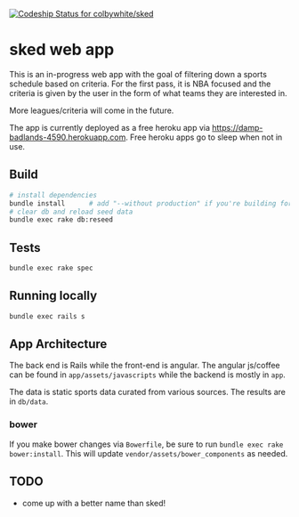 [ ![Codeship Status for colbywhite/sked](https://codeship.com/projects/b9dbf740-2ff0-0133-67fb-468561e42530/status?branch=master)](https://codeship.com/projects/99538)

# sked web app

This is an in-progress web app with the goal of filtering down a sports schedule
based on criteria. For the first pass, it is NBA focused and the criteria is 
given by the user in the form of what teams they are interested in. 

More leagues/criteria will come in the future. 

The app is currently deployed as a free heroku app via 
https://damp-badlands-4590.herokuapp.com. Free heroku apps 
go to sleep when not in use. 

## Build

```bash
# install dependencies
bundle install      # add "--without production" if you're building for dev
# clear db and reload seed data
bundle exec rake db:reseed 
```

## Tests

```bash
bundle exec rake spec
```

## Running locally

```bash
bundle exec rails s
```

## App Architecture

The back end is Rails while the front-end is angular. The angular js/coffee can
be found in `app/assets/javascripts` while the backend is mostly in `app`. 

The data is static sports data curated from various sources. The results are in 
`db/data`.

### bower
If you make bower changes via `Bowerfile`, be sure to run `bundle exec rake bower:install`. 
This will update `vendor/assets/bower_components` as needed.

## TODO
- come up with a better name than sked!

